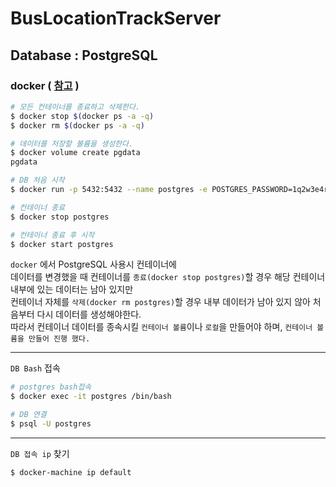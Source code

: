 # BusLocationTrackServer
## Database : PostgreSQL
### docker ( [참고](https://judo0179.tistory.com/96) )


```bash
# 모든 컨테이너를 종료하고 삭제한다.
$ docker stop $(docker ps -a -q)
$ docker rm $(docker ps -a -q)

# 데이터를 저장할 볼륨을 생성한다.
$ docker volume create pgdata
pgdata

# DB 처음 시작
$ docker run -p 5432:5432 --name postgres -e POSTGRES_PASSWORD=1q2w3e4r -d -v pgdata:/var/lib/postgresql/data postgres


```
```bash
# 컨테이너 종료
$ docker stop postgres

# 컨테이너 종료 후 시작
$ docker start postgres
```

`docker` 에서 PostgreSQL 사용시 컨테이너에  
데이터를 변경했을 때 컨테이너를 `종료(docker stop postgres)`할 경우 해당 컨테이너 내부에 있는 데이터는 남아 있지만  
컨테이너 자체를 `삭제(docker rm postgres)`할 경우 내부 데이터가 남아 있지 않아 처음부터 다시 데이터를 생성해야한다.  
따라서 컨테이너 데이터를 종속시킬 `컨테이너 볼륨`이나 `로컬`을 만들어야 하며, `컨테이너 볼륨을 만들어 진행 했다.`  
  
*****  
`DB Bash` 접속
```bash
# postgres bash접속
$ docker exec -it postgres /bin/bash

# DB 연결
$ psql -U postgres
```
*****
`DB 접속 ip` 찾기
```bash
$ docker-machine ip default
```
